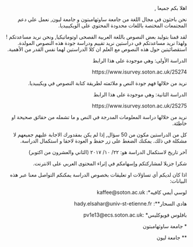 <div align="right">
<span dir="rtl">اهلا بكم جميعا , </span>

<span dir="rtl">نحن باحثون في مجال اللغة من جامعة ساوثهامبتون و جامعة ليون, نعمل علي دعم المجتمعات المختصة باللغات محدودة المحتوي على الويكيبيديا. </span>

<span dir="rtl">نحن نريد مساعدتكم ! </span>
<span dir="rtl">لقد قمنا بتوليد بعض النصوص باللغة العربية الفصحى اوتوماتيكيا, و نريد تقييم ودراسة جودة هذه النصوص المولدة.</span>
<span dir="rtl">ولهذا نريد مساعدتكم في دراستين استقصائيتين حول هذه النصوص مع العلم ان كلا الدراستين لهما نفس القدر من الأهمية.</span>

<span dir="rtl">الدراسة الأولى: وهي موجودة على هذا الرابط </span>
<p>https://www.isurvey.soton.ac.uk/25274</p>
<span dir="rtl">نريد من خلالها فهم جودة النص و ملائمته لطريقة كتابة النصوص في ويكيبيديا.</span>

<span dir="rtl">الدراسة الثانية: وهي موجودة على هذا الرابط </span>
<p>https://www.isurvey.soton.ac.uk/25275</p>
<span dir="rtl">نريد من خلالها دراسة المعلومات المدرجة في النص و ما تشمله من حقائق صحيحة او خاطئة. </span>

<span dir="rtl">كل من الدراستين مكون من 50 سؤال, إذا لم يكن بمقدورك الاجابة عليهم جميعهم لا مشكلة في ذلك. يمكنك الضغط على زر حفظ و العودة لاحقا و استكمال الدراسة.</span>

<span dir="rtl">آخر تاريخ لاستكمال الدراسة هو: ٢٢/ ١٠/ ٢٠١٧  (الثاني والعشرون من اكتوبر)</span>

<span dir="rtl">شكرا جزيلا لمشاركتكم وإسهامكم في إثراء المحتوى العربي على الانترنت.</span>

<span dir="rtl">اذا كان لديكم أي تساؤلات او تعليقات بخصوص الدراسة يمكنكم التواصل معنا عبر هذه البيانات:</span>

<p dir="rtl">لوسي أيمي كافيه*: kaffee@soton.ac.uk</p>
<p dir="rtl">هادي السحار**: hady.elsahar@univ-st-etienne.fr</p>
<p dir="rtl">بافلوس فويوكليس* :pv1e13@ecs.soton.ac.uk</p>

<p dir="rtl">*  جامعة ساوثهامبتون</p>
<p dir="rtl">** جامعة ليون</p>

</div>
